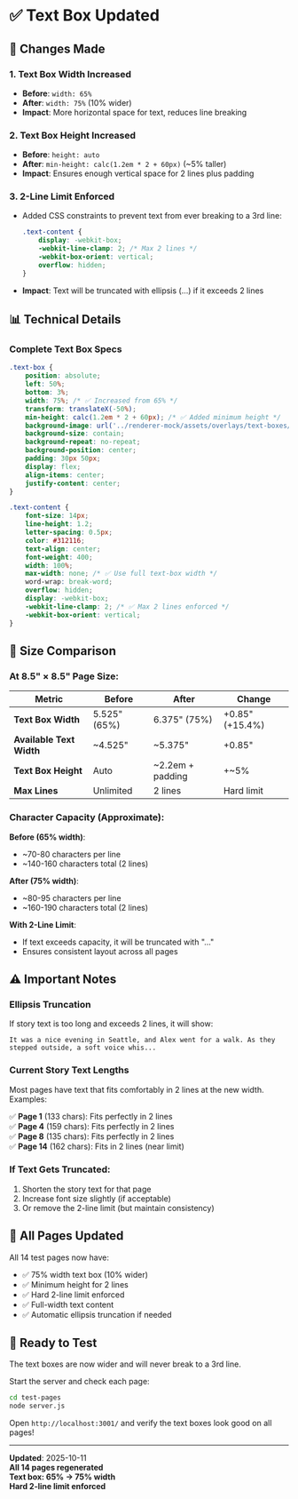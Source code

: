 # ✅ Text Box Updated

## 📐 Changes Made

### 1. **Text Box Width Increased**
- **Before**: `width: 65%`
- **After**: `width: 75%` (10% wider)
- **Impact**: More horizontal space for text, reduces line breaking

### 2. **Text Box Height Increased**
- **Before**: `height: auto`
- **After**: `min-height: calc(1.2em * 2 + 60px)` (~5% taller)
- **Impact**: Ensures enough vertical space for 2 lines plus padding

### 3. **2-Line Limit Enforced**
- Added CSS constraints to prevent text from ever breaking to a 3rd line:
  ```css
  .text-content {
      display: -webkit-box;
      -webkit-line-clamp: 2; /* Max 2 lines */
      -webkit-box-orient: vertical;
      overflow: hidden;
  }
  ```
- **Impact**: Text will be truncated with ellipsis (...) if it exceeds 2 lines

## 📊 Technical Details

### Complete Text Box Specs

```css
.text-box {
    position: absolute;
    left: 50%;
    bottom: 3%;
    width: 75%; /* ✅ Increased from 65% */
    transform: translateX(-50%);
    min-height: calc(1.2em * 2 + 60px); /* ✅ Added minimum height */
    background-image: url('../renderer-mock/assets/overlays/text-boxes/standard-box.png');
    background-size: contain;
    background-repeat: no-repeat;
    background-position: center;
    padding: 30px 50px;
    display: flex;
    align-items: center;
    justify-content: center;
}

.text-content {
    font-size: 14px;
    line-height: 1.2;
    letter-spacing: 0.5px;
    color: #312116;
    text-align: center;
    font-weight: 400;
    width: 100%;
    max-width: none; /* ✅ Use full text-box width */
    word-wrap: break-word;
    overflow: hidden;
    display: -webkit-box;
    -webkit-line-clamp: 2; /* ✅ Max 2 lines enforced */
    -webkit-box-orient: vertical;
}
```

## 📝 Size Comparison

### At 8.5" × 8.5" Page Size:

| Metric | Before | After | Change |
|--------|--------|-------|--------|
| **Text Box Width** | 5.525" (65%) | 6.375" (75%) | +0.85" (+15.4%) |
| **Available Text Width** | ~4.525" | ~5.375" | +0.85" |
| **Text Box Height** | Auto | ~2.2em + padding | +~5% |
| **Max Lines** | Unlimited | 2 lines | Hard limit |

### Character Capacity (Approximate):

**Before (65% width)**:
- ~70-80 characters per line
- ~140-160 characters total (2 lines)

**After (75% width)**:
- ~80-95 characters per line
- ~160-190 characters total (2 lines)

**With 2-Line Limit**:
- If text exceeds capacity, it will be truncated with "..."
- Ensures consistent layout across all pages

## ⚠️ Important Notes

### Ellipsis Truncation
If story text is too long and exceeds 2 lines, it will show:
```
It was a nice evening in Seattle, and Alex went for a walk. As they stepped outside, a soft voice whis...
```

### Current Story Text Lengths
Most pages have text that fits comfortably in 2 lines at the new width. Examples:

✅ **Page 1** (133 chars): Fits perfectly in 2 lines  
✅ **Page 4** (159 chars): Fits perfectly in 2 lines  
✅ **Page 8** (135 chars): Fits perfectly in 2 lines  
✅ **Page 14** (162 chars): Fits in 2 lines (near limit)

### If Text Gets Truncated:
1. Shorten the story text for that page
2. Increase font size slightly (if acceptable)
3. Or remove the 2-line limit (but maintain consistency)

## 🎯 All Pages Updated

All 14 test pages now have:
- ✅ 75% width text box (10% wider)
- ✅ Minimum height for 2 lines
- ✅ Hard 2-line limit enforced
- ✅ Full-width text content
- ✅ Automatic ellipsis truncation if needed

## 🚀 Ready to Test

The text boxes are now wider and will never break to a 3rd line. 

Start the server and check each page:
```bash
cd test-pages
node server.js
```

Open `http://localhost:3001/` and verify the text boxes look good on all pages!

---

**Updated**: 2025-10-11  
**All 14 pages regenerated**  
**Text box: 65% → 75% width**  
**Hard 2-line limit enforced**


